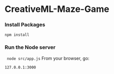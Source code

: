 # CreativeML-Maze-Game

### Install Packages

```npm install```

### Run the Node server

``` node src/app.js```
From your browser, go:

```127.0.0.1:3000```
